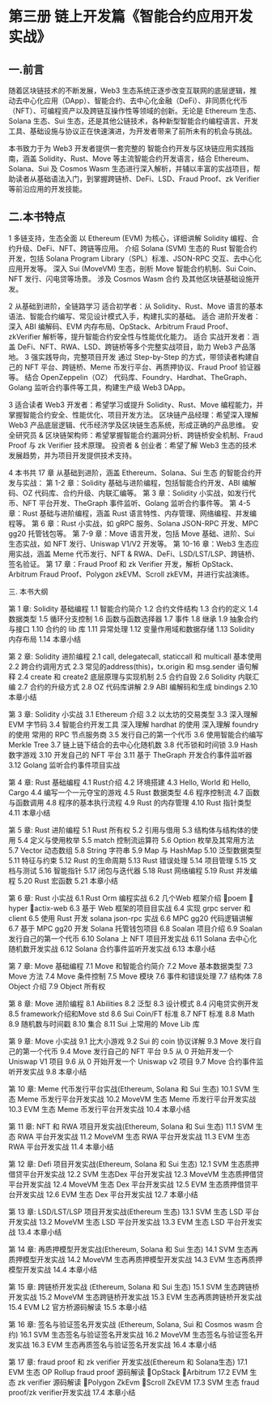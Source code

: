 # 第三册 链上开发篇《智能合约应用开发实战》

## 一.前言
随着区块链技术的不断发展，Web3 生态系统正逐步改变互联网的底层逻辑，推动去中心化应用（DApp）、智能合约、去中心化金融（DeFi）、非同质化代币（NFT）、可编程资产以及跨链互操作性等领域的创新。无论是 Ethereum 生态、Solana 生态、Sui 生态，还是其他公链技术，各种新型智能合约编程语言、开发工具、基础设施与协议正在快速演进，为开发者带来了前所未有的机会与挑战。

本书致力于为 Web3 开发者提供一套完整的 智能合约开发与区块链应用实践指南，涵盖 Solidity、Rust、Move 等主流智能合约开发语言，结合 Ethereum、Solana、Sui 及 Cosmos Wasm 生态进行深入解析，并辅以丰富的实战项目，帮助读者从基础语法入门，到掌握跨链桥、DeFi、LSD、Fraud Proof、zk Verifier 等前沿应用的开发技能。

## 二.本书特点
1 多链支持，生态全面
以 Ethereum (EVM) 为核心，详细讲解 Solidity 编程、合约升级、DeFi、NFT、跨链等应用。
介绍 Solana (SVM) 生态的 Rust 智能合约开发，包括 Solana Program Library（SPL）标准、JSON-RPC 交互、去中心化应用开发等。
深入 Sui (MoveVM) 生态，剖析 Move 智能合约机制、Sui Coin、NFT 发行、闪电贷等场景。
涉及 Cosmos Wasm 合约 及其他区块链基础设施开发。

2 从基础到进阶，全链路学习
适合初学者：从 Solidity、Rust、Move 语言的基本语法、智能合约编写、常见设计模式入手，构建扎实的基础。
适合 进阶开发者：深入 ABI 编解码、EVM 内存布局、OpStack、Arbitrum Fraud Proof、zkVerifier 解析等，提升智能合约安全性与性能优化能力。
适合 实战开发者：涵盖 DeFi、NFT、RWA、LSD、跨链桥等多个完整实战项目，助力 Web3 产品落地。
3 强实践导向，完整项目开发
通过 Step-by-Step 的方式，带领读者构建自己的 NFT 平台、跨链桥、Meme 币发行平台、再质押协议、Fraud Proof 验证器等。
结合 OpenZeppelin（OZ） 代码库、Foundry、Hardhat、TheGraph、Golang 监听合约事件等工具，构建生产级 Web3 DApp。

3 适合读者
Web3 开发者：希望学习或提升 Solidity、Rust、Move 编程能力，并掌握智能合约安全、性能优化、项目开发方法。
区块链产品经理：希望深入理解 Web3 产品底层逻辑、代币经济学及区块链生态系统，形成正确的产品思维。
安全研究员 & 区块链架构师：希望掌握智能合约漏洞分析、跨链桥安全机制、Fraud Proof 与 zk Verifier 技术原理。
投资者 & 创业者：希望了解 Web3 生态的技术发展趋势，并为项目开发提供技术支持。

4 本书共 17 章
从基础到进阶，涵盖 Ethereum、Solana、Sui 生态 的智能合约开发与实战：
第 1-2 章：Solidity 基础与进阶编程，包括智能合约开发、ABI 编解码、OZ 代码库、合约升级、内联汇编等。
第 3 章：Solidity 小实战，如发行代币、NFT 平台开发、TheGraph 事件监听、Golang 监听合约事件等。
第 4-5 章：Rust 基础与进阶编程，涵盖 Rust 语言特性、内存管理、网络编程、并发编程等。
第 6 章：Rust 小实战，如 gRPC 服务、Solana JSON-RPC 开发、MPC gg20 托管钱包等。
第 7-9 章：Move 语言开发，包括 Move 基础、进阶、Sui 生态实战，如 NFT 发行、Uniswap V1/V2 开发等。
第 10-16 章：Web3 生态应用实战，涵盖 Meme 代币发行、NFT & RWA、DeFi、LSD/LST/LSP、跨链桥、签名验证。
第 17 章：Fraud Proof 和 zk Verifier 开发，解析 OpStack、Arbitrum Fraud Proof、Polygon zkEVM、Scroll zkEVM，并进行实战演练。

三. 本书大纲

第 1 章: Solidity 基础编程
1.1 智能合约简介
1.2 合约文件结构
1.3 合约的定义
1.4 数据类型
1.5 循环分支控制
1.6 函数与函数选择器
1.7 事件
1.8 继承
1.9 抽象合约与接口
1.10 合约的 lib 库
1.11 异常处理
1.12 变量作用域和数据存储
1.13 Solidity 内存布局
1.14 本章小结

第 2 章: Solidity 进阶编程
2.1 call, delegatecall, staticcall 和 multicall 基本使用
2.2 跨合约调用方式
2.3 常见的address(this)，tx.origin 和 msg.sender 语句解释
2.4 create 和 create2 底层原理与实现机制
2.5 合约自毁
2.6 Solidity 内联汇编
2.7 合约的升级方式
2.8 OZ 代码库讲解
2.9 ABI 编解码和生成 bindings
2.10 本章小结

第 3 章: Solidity 小实战
3.1  Ethereum 介绍
3.2 以太坊的交易类型
3.3 深入理解 EVM 字节码
3.4 智能合约开发工具
深入理解 hardhat 的使用
深入理解 foundry 的使用
常用的 RPC 节点服务商
3.5 发行自己的第一个代币 3.6 使用智能合约编写 Merkle Tree 3.7 链上链下结合的去中心化随机数 3.8 代币锁和时间锁 3.9 Hash 数字游戏 3.10 开发自己的 NFT 平台
3.11 基于 TheGraph 开发合约事件监听器
3.12 Golang 监听合约事件项目实战

第 4 章: Rust 基础编程
4.1 Rust介绍
4.2 环境搭建
4.3 Hello, World 和 Hello, Cargo
4.4 编写⼀个一元夺宝的游戏
4.5 Rust 数据类型
4.6 程序控制流
4.7 函数与函数调⽤
4.8 程序的基本执⾏流程
4.9 Rust 的内存管理
4.10 Rust 指针类型
4.11 本章小结

第 5 章: Rust 进阶编程
5.1 Rust 所有权
5.2 引⽤与借⽤
5.3 结构体与结构体的使用
5.4 定义与使⽤枚举
5.5 match 控制流运算符
5.6 Option 枚举及其常⽤⽅法
5.7 Vector 动态数组
5.8 String 字符串
5.9 Map 与 HashMap
5.10 泛型数据类型
5.11 特征与约束
5.12 Rust 的生命周期
5.13 Rust 错误处理
5.14 项目管理
5.15 文档与测试
5.16 智能指针
5.17 闭包与迭代器
5.18 Rust 网络编程
5.19 Rust 并发编程
5.20 Rust 宏函数
5.21 本章小结

第 6 章: Rust 小实战
6.1 Rust Orm 编程实战
6.2 几个Web 框架介绍
🥳poem
🥳hyper
🥳actix-web
6.3 基于 Web 框架的项目目实战
6.4 实现 grpc server 和 client
6.5 使用 Rust 开发 solana json-rpc 实战
6.6 MPC gg20 代码逻辑讲解
6.7 基于 MPC gg20 开发 Solana 托管钱包项目
6.8 Soalan 项目介绍
6.9  Soalan 发行自己的第一个代币
6.10 Solana 上 NFT 项目开发实战
6.11 Solana 去中心化随机数开发实战
6.12 Solana 合约事件监听开发实战
6.13 本章小结

第 7 章: Move 基础编程
7.1 Move 和智能合约简介
7.2 Move 基本数据类型
7.3 Move ⽅法
7.4 Move 条件控制
7.5 Move 模块
7.6 事件和错误处理
7.7 结构体
7.8 Object 介绍
7.9 Object 所有权

第 8 章: Move 进阶编程
8.1 Abilities
8.2 泛型
8.3 设计模式
8.4 闪电贷实例开发
8.5 framework介绍和Move std
8.6 Sui Coin/FT 标准
8.7 NFT 标准
8.8 Math
8.9 随机数与时间戳
8.10 集合
8.11 Sui 上常用的 Move Lib 库

第 9 章: Move 小实战
9.1 ⽐⼤⼩游戏
9.2 Sui 的 coin 协议详解
9.3 Move 发行自己的第一个代币
9.4  Move 发行自己的 NFT 平台
9.5 从 0 开始开发一个 Uniswap V1 项目
9.6 从 0 开始开发一个 Uniswap v2 项目
9.7 Move 合约事件监听开发实战
9.8 本章小结

第 10 章: Meme 代币发行平台实战(Ethereum, Solana 和 Sui 生态)
10.1 SVM 生态 Meme 币发行平台开发实战
10.2 MoveVM 生态 Meme 币发行平台开发实战
10.3 EVM 生态 Meme 币发行平台开发实战
10.4 本章小结

第 11 章: NFT 和 RWA 项目开发实战(Ethereum, Solana 和 Sui 生态)
11.1 SVM 生态 RWA 平台开发实战
11.2 MoveVM 生态 RWA 平台开发实战
11.3 EVM 生态 RWA 平台开发实战
11.4 本章小结

第 12 章: Defi 项目开发实战(Ethereum, Solana 和 Sui 生态)
12.1 SVM 生态质押借贷平台开发实战
12.2 SVM 生态Dex 平台开发实战
12.3 MoveVM 生态质押借贷平台开发实战
12.4 MoveVM 生态 Dex 平台开发实战
12.5 EVM 生态质押借贷平台开发实战
12.6 EVM 生态 Dex 平台开发实战
12.7 本章小结

第 13 章:  LSD/LST/LSP 项目开发实战(Ethereum 生态)
13.1 SVM 生态 LSD 平台开发实战
13.2 MoveVM 生态 LSD 平台开发实战
13.3 EVM 生态 LSD 平台开发实战
13.4 本章小结

第 14 章: 再质押模型开发实战(Ethereum, Solana 和 Sui 生态)
14.1 SVM 生态再质押模型开发实战
14.2 MoveVM 生态再质押模型开发实战
14.3 EVM 生态再质押模型开发实战
14.4 本章小结

第 15 章: 跨链桥开发实战 (Ethereum, Solana 和 Sui 生态)
15.1 SVM 生态跨链桥开发实战
15.2 MoveVM 生态跨链桥开发实战
15.3 EVM 生态再质跨链桥开发实战
15.4 EVM  L2 官方桥源码解读
15.5 本章小结

第 16 章: 签名与验证签名开发实战 (Ethereum, Solana, Sui 和 Cosmos wasm 合约)
16.1 SVM 生态签名与验证签名开发实战
16.2 MoveVM 生态签名与验证签名开发实战
16.3 EVM 生态再质签名与验证签名开发实战
16.4 本章小结

第 17 章: fraud proof 和 zk verifier 开发实战(Ethereum 和 Solana生态)
17.1 EVM 生态 OP Rollup fraud proof 源码解读
🥳OpStack
🥳Arbitrum
17.2 EVM 生态 zk verifier 源码解读
🥳Polygon ZkEvm
🥳Scroll ZkEVM
17.3 SVM 生态 fraud proof/zk verifier开发实战
17.4 本章小结
